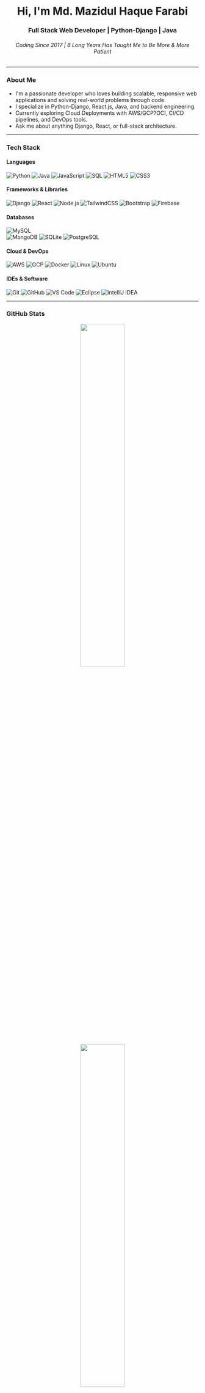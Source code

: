 <h1 align="center">Hi, I'm Md. Mazidul Haque Farabi</h1>
<h3 align="center">Full Stack Web Developer | Python-Django | Java </h3>
<h6 align="center">Coding Since 2017 | 8 Long Years Has Taught Me to Be More & More Patient</h6>

---

### About Me

- I'm a passionate developer who loves building scalable, responsive web applications and solving real-world problems through code.  
- I specialize in Python-Django, React.js, Java, and backend engineering.  
- Currently exploring Cloud Deployments with AWS/GCP?OCI, CI/CD pipelines, and DevOps tools.  
- Ask me about anything Django, React, or full-stack architecture.

---

### Tech Stack

#### Languages  
![Python](https://img.shields.io/badge/-Python-3776AB?style=flat&logo=python&logoColor=white)
![Java](https://img.shields.io/badge/-Java-007396?style=flat&logo=java&logoColor=white)
![JavaScript](https://img.shields.io/badge/-JavaScript-F7DF1E?style=flat&logo=javascript&logoColor=black)
![SQL](https://img.shields.io/badge/-SQL-4479A1?style=flat&logo=mysql&logoColor=white)
![HTML5](https://img.shields.io/badge/-HTML5-E34F26?style=flat&logo=html5&logoColor=white)
![CSS3](https://img.shields.io/badge/-CSS3-1572B6?style=flat&logo=css3)

#### Frameworks & Libraries  
![Django](https://img.shields.io/badge/-Django-092E20?style=flat&logo=django)
![React](https://img.shields.io/badge/-React-61DAFB?style=flat&logo=react)
![Node.js](https://img.shields.io/badge/-Node.js-339933?style=flat&logo=node.js)
![TailwindCSS](https://img.shields.io/badge/-Tailwind_CSS-38B2AC?style=flat&logo=tailwind-css)
![Bootstrap](https://img.shields.io/badge/-Bootstrap-7952B3?style=flat&logo=bootstrap)
![Firebase](https://img.shields.io/badge/-Firebase-FFCA28?style=flat&logo=firebase)

#### Databases
![MySQL](https://img.shields.io/badge/-MySQL-4479A1?style=flat&logo=mysql&logoColor=white)  
![MongoDB](https://img.shields.io/badge/-MongoDB-47A248?style=flat&logo=mongodb)
![SQLite](https://img.shields.io/badge/-SQLite-003B57?style=flat&logo=sqlite)
![PostgreSQL](https://img.shields.io/badge/-PostgreSQL-336791?style=flat&logo=postgresql&logoColor=white)

#### Cloud & DevOps  
![AWS](https://img.shields.io/badge/-AWS-232F3E?style=flat&logo=amazon-aws)
![GCP](https://img.shields.io/badge/-Google_Cloud-4285F4?style=flat&logo=google-cloud)
![Docker](https://img.shields.io/badge/-Docker-2496ED?style=flat&logo=docker)
![Linux](https://img.shields.io/badge/-Linux-FCC624?style=flat&logo=linux&logoColor=black)
![Ubuntu](https://img.shields.io/badge/-Ubuntu-E95420?style=flat&logo=ubuntu)

#### IDEs & Software  
![Git](https://img.shields.io/badge/-Git-F05032?style=flat&logo=git&logoColor=white)
![GitHub](https://img.shields.io/badge/-GitHub-181717?style=flat&logo=github)
![VS Code](https://img.shields.io/badge/-VS_Code-007ACC?style=flat&logo=visual-studio-code)
![Eclipse](https://img.shields.io/badge/-Eclipse-2C2255?style=flat&logo=eclipse&logoColor=white)
![IntelliJ IDEA](https://img.shields.io/badge/-IntelliJ%20IDEA-000000?style=flat&logo=intellij-idea&logoColor=white)

---

### GitHub Stats

<p align="center">
  <img src="https://github-readme-streak-stats.herokuapp.com/?user=mazidulfarabi&theme=react&hide_border=true" width="48%" />
</p>

<p align="center">
  <img src="https://github-readme-stats.vercel.app/api/top-langs/?username=mazidulfarabi&layout=compact&theme=react&hide_border=true" width="48%" />
</p>

---

### Trophies

![trophy](https://github-profile-trophy.vercel.app/?username=mazidulfarabi&theme=dark)

---

### Featured Projects

- [**Kormo** – Work From Home, Hire From Home](https://kormo.work)  
  > Django-based job marketplace with modular multi-app structure, user dashboards, and secure subscription tiers.

## Project Overview

**Total Lines of Code:** 20,430  
**Total Custom Files:** 185  

| File Type       | Lines of Code | File Count |
|-----------------|----------------|------------|
| Python (.py)    | 7,431          | 116 files  |
| HTML Templates  | 12,808         | 62 files   |
| CSS (.css)      | 121            | 3 files    |
| JavaScript (.js)| 70             | 4 files    |

- **Django Backend** with extensive models, views, forms, and business logic  
- **Dynamic HTML Templates** with complex layouts and conditional rendering  
- **Minimal Custom Styling** using Bootstrap and Tailwind  
- **Lightweight JavaScript** to support client-side functionality

---

## 🏗️ Architecture & Technology Stack

### Backend Framework
- Django 5.2.4 – Main web framework
- Python – Programming language
- SQLite – Lightweight database (development mode)
- Django ORM – ORM for database abstraction

### Frontend Technologies
- Bootstrap 5.3.0 – CSS framework
- Tailwind CSS – Utility-first styling
- Font Awesome 6.7.2 – Icon library
- Vanilla JavaScript – Lightweight client scripting

### Third-Party Integrations
- `django-allauth` – Authentication and user management
- Google OAuth 2.0 – Social login
- `django-recaptcha` & `django-simple-captcha` – Form protection
- Pillow – Image handling and validation
- PyJWT – Token-based authentication
- Brevo SMTP – Email delivery service

---

## 🗃️ Data Structures & Models

### Core Models
- **User Management:** `accounts/models.py` – Custom user model, authentication, and profile data  
- **Job System:** `job/models.py` – Jobs, budgets, deadlines, and skill tags  
- **Freelancer System:** `freelancer/models.py` – Proposals, ratings, contracts  
- **Communication:** `conversation/models.py` – Messaging and conversations  
- **Dashboard:** `dashboard/models.py` – User dashboard metrics and status

---

## 🔍 Algorithms & Data Processing

### Search & Filtering Algorithms
- Multi-criteria search using Django Q objects  
- Category, skill, rating, and budget-based filtering  
- Sorting by rating, date, budget, name, and proposal count  
- Paginated results (20 per page) with dynamic navigation

### Rating Calculation Algorithm
- Aggregated multi-criteria review scores  
- Bi-directional review system (freelancer ↔ client)

### File Processing Algorithms
- Image size/type/dimension validation  
- Audio file support and processing  
- PDF/document upload validation

---

## 🔒 Security Features

### Authentication & Authorization
- Email-based account activation and password reset  
- Social authentication (Google OAuth 2.0)  
- JWT support for secure session handling

### Session & Token Management
- Secure sessions with expiration  
- Remember me functionality  
- CSRF token on every form

### Input Validation
- File type, size, and dimension validation  
- Audio format restrictions (MP3, WAV, OGG, M4A)  
- URL validation with regex and protocol/domain checks  
- reCAPTCHA and CAPTCHA integrations

### Rate Limiting & Protection
- Max 5 failed login attempts/day  
- Account lockout mechanisms  
- XSS, CSRF, and clickjacking protection

### Data Protection
- Strong password policies and validators  
- TLS encryption for email  
- Secure SMTP and email verification

---

## 🌐 Internationalization & Localization

### Supported Languages
- English (en)  
- Russian (ru)  
- Simplified Chinese (zh-Hans)  
- French (fr)  
- Spanish (es)  
- Bangla (bn)

### Localization Features
- Timezone support (Asia/Dhaka)  
- Localized currency/date/time formatting  
- Translation-ready message system

---

## 📱 User Experience Features

### Real-time Features
- Message read/unread tracking  
- Real-time chat updates  
- Delivery status tracking

### Responsive Design
- Mobile-first layout  
- Bootstrap grid + Tailwind utility classes  
- Progressive enhancement for compatibility

### Performance Optimizations
- `select_related` query optimization  
- Pagination for heavy views  
- Image and static file optimization  
- CDN integration for external assets

---

## 🧠 Business Logic

### Freelancing Platform Features

**Job Management**
- Job posting with title, description, deadline, and budget  
- Budget range: 300–9999 BDT  
- Skill-tagging and deadline enforcement

**Proposal System**
- Freelancers submit proposals with cover letters  
- Clients can shortlist, message, and track proposal status

**Contract Management**
- Digital contract acceptance system  
- Payment milestone tracking and status updates

**Payment System**
- bKash integration with transaction verification  
- Refunds and platform fee deductions  
- Secure and transparent fund flow

**Review System**
- Client and freelancer rating submission  
- Aggregated scores with multiple criteria

**Subscription Plans**
- Free, Member, and Pro plans  
- Feature-based access control  
- Expiration and renewal handling with payment verification

---

- [**P&C** (People & Culture) – Social Network for Workplaces](https://thynkzone.eu.org)  
  > Java web app for workplace engagement, featuring social interaction and secure user management.

## Project Overview (P&C)

A comprehensive full-stack workplace social networking platform built for organizational communities. The platform is a substantial, enterprise-level application with:

- 42,500+ total lines of code
- 63 JSP pages for different user interfaces
- 27 Java classes for backend logic
- Java Backend: ~4,772 lines
- JSP Frontend: ~35,000 lines
- CSS Styling: 1,699 lines
- JavaScript: ~500 lines
- 3,272 lines in the main database class alone

Multiple database tables and complex business logic  

It functions as a complete internal social media solution with robust features, high security, and modern user experience.

---

## Technical Architecture & Implementation

### Backend Development (Java/JSP)

**Core Database Layer**  
Implemented 3,272+ lines of database operations in `db.java` with 50+ methods handling user authentication, session management, and persistent storage.

**Security Framework**  
Integrated multi-layered security, including BCrypt password hashing, SHA-512 encryption, CSRF protection, and secure cookie handling.

**Authentication System**  
Custom session management using encrypted cookies, secure login/logout flow, and role-based user validation.

**Data Management**  
Designed 8+ normalized tables (`registerform`, `profileinfo`, `posts`, `ads`, `notif`, `reports`, etc.) with complex relational mapping and dynamic user-specific table creation.

**Utility Classes**  
Built 27 specialized Java classes including:
- `encdecry.java` for encryption  
- `hasher.java` for hashing  
- `imgtype.java` for image validation  
- `Mailer.java` for email communication

### Frontend Development

**Responsive UI**  
Developed 63 JSP pages using 1,699+ lines of custom CSS with CSS Grid, Flexbox, and CSS Variables for modern, mobile-first design.

**Interactive Features**  
Real-time posting, commenting, and notification system with jQuery for dynamic content updates.

**User Experience Enhancements**  
Dark/light mode toggle, tabbed interfaces, modern navigation, and accessibility-compliant components.

**Component Library**  
Created reusable UI elements such as cards, forms, dropdowns, and modals.

---

## Key Features

**User Management**  
Registration, profile editing, friend/follower system, and privacy settings.

**Content System**  
Post creation (images, text, memes), commenting, reactions, and image uploads.

**Gamification**  
Engagement-based point system with 9 user ranks (Novice to Chief), achievement tracking.

**Social Features**  
Real-time notifications, user search/discovery, and connection management.

**Administrative Tools**  
Content moderation, user reporting system, ad management, and analytics dashboard.

**Security Features**  
Comprehensive input validation, XSS and SQL injection protection, secure file upload handling.

---

## Database Design

**Multi-Database Architecture**  
Separated databases for user data (`thynkzone`) and relational data (`users`).

**Dynamic Schema**  
User-specific tables are generated on registration for personalized data handling.

**Optimized Queries**  
Used prepared statements, connection pooling, and efficient SQL query patterns.

**Data Integrity**  
Implemented foreign key constraints, transaction management, and thorough data validation.

---

## Technologies Used

**Backend:** Java, JSP, Servlets, JDBC, MySQL, BCrypt, SHA-512  
**Frontend:** HTML5, CSS3, JavaScript, jQuery, FontAwesome, Google Fonts  
**Security:** CSRF tokens, encrypted cookies, input sanitization, reCAPTCHA  
**Deployment:** Apache Tomcat, Linux server environment

---

## Performance & Scalability

- Database connection pooling and prepared statements for optimal efficiency  
- Optimized file and image processing during uploads  
- Responsive layouts for cross-device support  
- Modular and maintainable architecture for long-term scalability

## Data Structures & Algorithms in the P&C Application

### 1. Data Structures Implemented

**HashSet**  
- **Purpose:** Prevents duplicates and allows efficient lookup for user connections  
- **Usage:** Applied in 6+ JSP files for managing user lists, friend requests, and search results  
- **Example:** `HashSet<String> mylist = new HashSet<String>()`  
- **Applications:**
  - User search results deduplication  
  - Friend/follower list management  
  - Hidden posts tracking  
  - Report management

**LinkedHashMap**  
- **Purpose:** Maintains ordered key-value pairs  
- **Usage:** Used in `reCaptchaV3.java` and `reCaptchaV2.java` for API request parameters  
- **Example:** `LinkedHashMap<Object, Object> params = new LinkedHashMap<>()`  
- **Applications:** Ensures parameter order during HTTP API communication

**StringBuilder**  
- **Purpose:** Efficient string concatenation and manipulation  
- **Usage:** Used in multiple classes for building dynamic strings  
- **Applications:**
  - Random string generation (`Rancook.java`)  
  - HTTP request building (`reCaptchaV3.java`)  
  - Image filename construction

**Array (String[])**  
- **Purpose:** Fixed-size data structures for returning multiple values  
- **Usage:** Returning profile details and query results  
- **Applications:**
  - User profile info aggregation  
  - Structured database response handling

---

### 2. Algorithms Implemented

**Hashing Algorithms**
- **SHA-512:** 15-round hashing for strong password security  
- **SHA-1:** Lightweight hashing for CSRF tokens and temporary data  
- **BCrypt:** Salted, secure password hashing  
- **Custom Salt/Pepper:** Layered hashing using concatenated static/dynamic salts

**Cryptographic Algorithms**
- **AES Encryption:** 256-bit AES in CBC mode with PKCS5 padding  
- **PBKDF2:** 35,072 iterations for key derivation  
- **SecureRandom:** Cryptographically secure random number generation

**String Manipulation Algorithms**
- Substring parsing  
- Efficient concatenation with `StringBuilder`  
- Regex-based pattern matching for input sanitization

**Number Formatting Algorithm**
- **Logarithmic Scaling:** Implemented in `millionaize.java` for display formatting (e.g., 1.2k, 1.5M)  
- **Formula:** `exp = log(number) / log(1000)`

**Random Generation Algorithms**
- 128-character secure random strings  
- UUID generation for posts and user IDs  
- Custom character sets for different contexts (e.g., verification tokens)

**Database Query Algorithms**
- Prepared statement optimization  
- Iterative result set parsing  
- JDBC connection pooling

**Image Processing Algorithms**
- Dynamic image resizing  
- File type and format detection  
- Automatic EXIF-based orientation correction

**Search and Filter Algorithms**
- Deduplicated user search  
- Content filtering based on privacy settings  
- Relationship mapping for user connectivity

---

### 3. Algorithmic Complexity

**Time Complexity**
- `HashSet` operations: O(1) on average for `add()` and `contains()`  
- String manipulation: O(n) for concatenation and parsing  
- Database queries: Optimized with indexing and prepared statements  
- Iterative hashing (SHA-512): O(n)

**Space Complexity**
- `HashSet`: O(n) for n unique elements  
- `StringBuilder`: O(n) for n characters  
- Result sets: Managed using streaming and memory-efficient parsing

---

### 4. Security Algorithms

**Input Validation Algorithms**
- String length enforcement  
- Calendar-based date validation  
- Range checks for numeric input

**Token Generation & Verification**
- CSRF token: Combines secure random number with hash  
- Session token: Encrypted, stored in secure cookies  
- Expiry validation and token authenticity checks

---

### 5. Performance Optimizations

**Caching Strategies**
- JDBC connection pooling  
- Efficient `ResultSet` usage  
- Manual garbage collection and object reuse

**Query Optimization**
- Use of parameterized prepared statements  
- Query indexes for fast lookup  
- Batch operations for bulk insert/update efficiency

---

### Connect With Me

<p align="left">
  <a href="mailto:mazidul.farabi@gmail.com"><img src="https://img.shields.io/badge/Email-D14836?style=flat&logo=gmail&logoColor=white" /></a>
  <a href="https://linkedin.com/in/mazidulfarabi"><img src="https://img.shields.io/badge/LinkedIn-0A66C2?style=flat&logo=linkedin&logoColor=white" /></a>
  <a href="https://mazidulfarabi.netlify.app"><img src="https://img.shields.io/badge/Portfolio-000000?style=flat&logo=firefox-browser&logoColor=white" /></a>
</p>

---

### Visitor Counter  
![Visitor Count](https://komarev.com/ghpvc/?username=mazidulfarabi&color=blue)

---

### Fun Fact  
> I write clean, scalable code and enjoy debugging as much as building.
> When I'm not coding, I'm probably mentoring, reading tech blogs, or brainstorming startup ideas.
